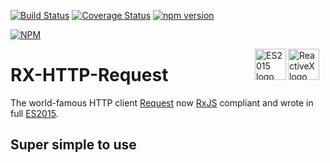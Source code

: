 [![Build Status](https://travis-ci.org/njl07/rx-http-request.svg?branch=master)](https://travis-ci.org/njl07/rx-http-request)
[![Coverage Status](https://coveralls.io/repos/github/njl07/rx-http-request/badge.svg?branch=master)](https://coveralls.io/github/njl07/rx-http-request?branch=master)
[![npm version](https://badge.fury.io/js/rx-http-request.png)](http://badge.fury.io/js/rx-http-request)

[![NPM](https://nodei.co/npm/rx-http-request.png?downloads=true&downloadRank=true&stars=true)](https://nodei.co/npm/rx-http-request/)

<a href="https://github.com/Reactive-Extensions/RxJS">
    <img src="http://reactivex.io/assets/Rx_Logo_S.png"
         align="right" valign="top" alt="ReactiveX logo" width="50" height="50" style="margin-right:10px"/>
</a>
<a href="https://babeljs.io/docs/learn-es2015/">
    <img src="http://image.slidesharecdn.com/4-es6metbabel-150513100342-lva1-app6891/95/es6-with-babeljs-1-638.jpg"
         align="right" valign="top" alt="ES2015 logo" width="50" height="50" />
</a>

# RX-HTTP-Request

The world-famous HTTP client [Request](https://github.com/request/request) now [RxJS](https://github.com/Reactive-Extensions/RxJS) compliant and wrote in full [ES2015](https://babeljs.io/docs/learn-es2015/).

## Super simple to use